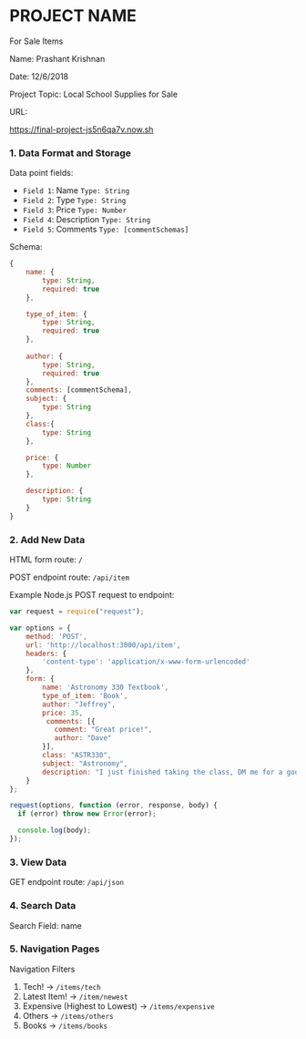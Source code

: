 
# PROJECT NAME

For Sale Items

Name: Prashant Krishnan

Date: 12/6/2018

Project Topic: Local School Supplies for Sale

URL: 

https://final-project-js5n6qa7v.now.sh 


### 1. Data Format and Storage

Data point fields:
- `Field 1`:     Name      `Type: String`
- `Field 2`:     Type      `Type: String`
- `Field 3`:     Price       `Type: Number`
- `Field 4`:     Description       `Type: String`
- `Field 5`:     Comments       `Type: [commentSchemas]`


Schema: 
```javascript
{
    name: {
        type: String,
        required: true
    }, 

    type_of_item: {
        type: String,
        required: true
    },
    
    author: {
        type: String,
        required: true
    },
    comments: [commentSchema], 
    subject: {
        type: String
    }, 
    class:{
        type: String
    },

    price: {
        type: Number
    }, 

    description: {
        type: String 
    }
}
```

### 2. Add New Data

HTML form route: `/`

POST endpoint route: `/api/item`

Example Node.js POST request to endpoint: 
```javascript
var request = require("request");

var options = { 
    method: 'POST',
    url: 'http://localhost:3000/api/item',
    headers: { 
        'content-type': 'application/x-www-form-urlencoded' 
    },
    form: { 
        name: 'Astronomy 330 Textbook', 
        type_of_item: 'Book',
        author: "Jeffrey",
        price: 35,
         comments: [{
           comment: "Great price!", 
           author: "Dave"
        }], 
        class: "ASTR330", 
        subject: "Astronomy", 
        description: "I just finished taking the class, DM me for a good price"
    } 
};

request(options, function (error, response, body) {
  if (error) throw new Error(error);

  console.log(body);
});
```

### 3. View Data

GET endpoint route: `/api/json`

### 4. Search Data

Search Field: name

### 5. Navigation Pages

Navigation Filters
1. Tech! -> `/items/tech`
2. Latest Item! -> `/item/newest`
3. Expensive (Highest to Lowest) -> `/items/expensive`
4. Others -> `/items/others`
5. Books -> `/items/books`


